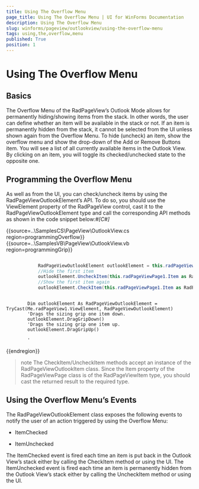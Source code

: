 ```yaml
---
title: Using The Overflow Menu
page_title: Using The Overflow Menu | UI for WinForms Documentation
description: Using The Overflow Menu
slug: winforms/pageview/outlookview/using-the-overflow-menu
tags: using,the,overflow,menu
published: True
position: 1
---
```


# Using The Overflow Menu



## Basics

The Overflow Menu of the RadPageView’s Outlook Mode allows for permanently hiding/showing items from the stack. In other words,
        the user can define whether an item will be available in the stack or not. If an item is permanently hidden from the stack, it cannot
        be selected from the UI unless shown again from the Overflow Menu. To hide (uncheck) an item, show the overflow menu and show the
        drop-down of the Add or Remove Buttons item. You will see a list of all currently available items in the Outlook View. By clicking
        on an item, you will toggle its checked/unchecked state to the opposite one.

## Programming the Overflow Menu

As well as from the UI, you can check/uncheck items by using the RadPageViewOutlookElement’s API. To do so, you should use
        the ViewElement property of the RadPageView control, cast it to the RadPageViewOutlookElement type and call the corresponding API
        methods as shown in the code snippet below:#_[C#]_

	



{{source=..\SamplesCS\PageView\OutlookView.cs region=programmingOverflow}} 
{{source=..\SamplesVB\PageView\OutlookView.vb region=programmingGrip}} 

````C#

            RadPageViewOutlookElement outlookElement = this.radPageView1.ViewElement as RadPageViewOutlookElement;
            //Hide the first item
            outlookElement.UncheckItem(this.radPageViewPage1.Item as RadPageViewOutlookItem);
            //Show the first item again
            outlookElement.CheckItem(this.radPageViewPage1.Item as RadPageViewOutlookItem);
````
````VB.NET

        Dim outlookElement As RadPageViewOutlookElement = TryCast(Me.radPageView1.ViewElement, RadPageViewOutlookElement)
        'Drags the sizing grip one item down.
        outlookElement.DragGripDown()
        'Drags the sizing grip one item up.
        outlookElement.DragGripUp()

        '
````

{{endregion}} 




>note The CheckItem/UncheckItem methods accept an instance of the RadPageViewOutlookItem class. Since the Item property of the
          RadPageViewPage class is of the RadPageViewItem type, you should cast the returned result to the required type.
>


## Using the Overflow Menu’s Events

The RadPageViewOutlookElement class exposes the following events to notify the user of an action triggered by using the Overflow Menu:

* ItemChecked

* ItemUnchecked

The ItemChecked event is fired each time an item is put back in the Outlook View’s stack either by calling the CheckItem method or using the UI.
		The ItemUnchecked event is fired each time an item is permanently hidden from the Outlook View’s stack either by calling the UncheckItem method or using the UI. 

